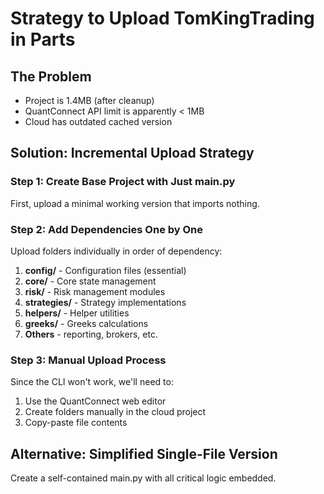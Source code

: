 # Strategy to Upload TomKingTrading in Parts

## The Problem
- Project is 1.4MB (after cleanup)
- QuantConnect API limit is apparently < 1MB
- Cloud has outdated cached version

## Solution: Incremental Upload Strategy

### Step 1: Create Base Project with Just main.py
First, upload a minimal working version that imports nothing.

### Step 2: Add Dependencies One by One
Upload folders individually in order of dependency:

1. **config/** - Configuration files (essential)
2. **core/** - Core state management 
3. **risk/** - Risk management modules
4. **strategies/** - Strategy implementations
5. **helpers/** - Helper utilities
6. **greeks/** - Greeks calculations
7. **Others** - reporting, brokers, etc.

### Step 3: Manual Upload Process

Since the CLI won't work, we'll need to:
1. Use the QuantConnect web editor
2. Create folders manually in the cloud project
3. Copy-paste file contents

## Alternative: Simplified Single-File Version
Create a self-contained main.py with all critical logic embedded.